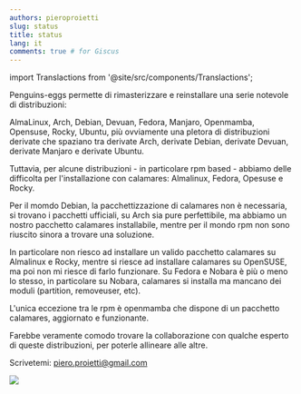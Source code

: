 ```yaml
---
authors: pieroproietti
slug: status
title: status
lang: it
comments: true # for Giscus
---
```

import Translactions from '@site/src/components/Translactions';

<Translactions />

Penguins-eggs permette di rimasterizzare e reinstallare una serie notevole di distribuzioni: 

AlmaLinux, Arch, Debian, Devuan, Fedora, Manjaro, Openmamba, Opensuse, Rocky, Ubuntu, più ovviamente una pletora di distribuzioni derivate che spaziano tra derivate Arch, derivate Debian, derivate Devuan, derivate Manjaro e derivate Ubuntu.

Tuttavia, per alcune distribuzioni - in particolare rpm based - abbiamo delle difficolta per l'installazione con calamares: Almalinux, Fedora, Opesuse e Rocky.

Per il momdo Debian, la pacchettizzazione di calamares non è necessaria, si trovano i pacchetti ufficiali, su Arch sia pure perfettibile, ma abbiamo un nostro pacchetto calamares installabile, mentre per il mondo rpm non sono riuscito sinora a trovare una soluzione.

In particolare non riesco ad installare un valido pacchetto calamares su Almalinux e Rocky, mentre si riesce ad installare calamares su OpenSUSE, ma poi non mi riesce di farlo funzionare. Su Fedora e Nobara è più o meno lo stesso, in particolare su Nobara, calamares si installa ma mancano dei moduli (partition, removeuser, etc).

L'unica eccezione tra le rpm è openmamba che dispone di un pacchetto calamares, aggiornato e funzionante.

Farebbe veramente comodo trovare la collaborazione con qualche esperto di queste distribuzioni, per poterle allineare alle altre.

Scrivetemi: piero.proietti@gmail.com

![](https://upload.wikimedia.org/wikipedia/commons/thumb/c/ca/Calamares_Installer%2C_Debian_12_screenshot.png/600px-Calamares_Installer%2C_Debian_12_screenshot.png)
